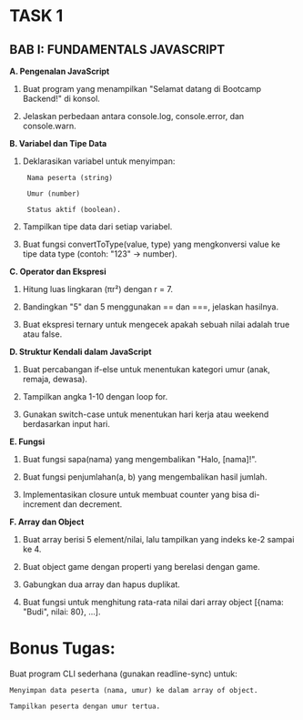 # TASK 1
## BAB I: FUNDAMENTALS JAVASCRIPT
**A. Pengenalan JavaScript**
1. Buat program yang menampilkan "Selamat datang di Bootcamp Backend!" di konsol.

2. Jelaskan perbedaan antara console.log, console.error, dan console.warn.


**B. Variabel dan Tipe Data**


1. Deklarasikan variabel untuk menyimpan:

        Nama peserta (string)

        Umur (number)

        Status aktif (boolean).

2. Tampilkan tipe data dari setiap variabel.

3. Buat fungsi convertToType(value, type) yang mengkonversi value ke tipe data type (contoh: "123" → number).

**C. Operator dan Ekspresi**

1. Hitung luas lingkaran (πr²) dengan r = 7.

2. Bandingkan "5" dan 5 menggunakan == dan ===, jelaskan hasilnya.

3. Buat ekspresi ternary untuk mengecek apakah sebuah nilai adalah true atau false.

**D. Struktur Kendali dalam JavaScript**

1. Buat percabangan if-else untuk menentukan kategori umur (anak, remaja, dewasa).

2. Tampilkan angka 1-10 dengan loop for.


3. Gunakan switch-case untuk menentukan hari kerja atau weekend berdasarkan input hari.

**E. Fungsi**
1. Buat fungsi sapa(nama) yang mengembalikan "Halo, [nama]!".

2. Buat fungsi penjumlahan(a, b) yang mengembalikan hasil jumlah.

3. Implementasikan closure untuk membuat counter yang bisa di-increment dan decrement.

**F. Array dan Object**


1. Buat array berisi 5 element/nilai, lalu tampilkan yang indeks ke-2 sampai ke 4.

2. Buat object game dengan properti yang berelasi dengan game.

3. Gabungkan dua array dan hapus duplikat.

4. Buat fungsi untuk menghitung rata-rata nilai dari array object [{nama: "Budi", nilai: 80}, ...].

# Bonus Tugas:
Buat program CLI sederhana (gunakan readline-sync) untuk:

    Menyimpan data peserta (nama, umur) ke dalam array of object.

    Tampilkan peserta dengan umur tertua.